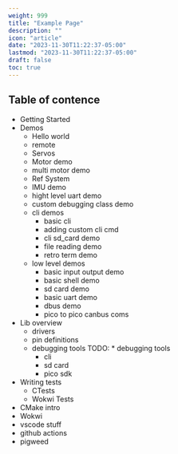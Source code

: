 ```yaml
---
weight: 999
title: "Example Page"
description: ""
icon: "article"
date: "2023-11-30T11:22:37-05:00"
lastmod: "2023-11-30T11:22:37-05:00"
draft: false
toc: true
---
```


## Table of contence

* Getting Started
* Demos
    * Hello world
    * remote
    * Servos
    * Motor demo
    * multi motor demo
    * Ref System
    * IMU demo
    * hight level uart demo
    * custom debugging class demo
    * cli demos
        * basic cli
        * adding custom cli cmd
        * cli sd_card demo
        * file reading demo
        * retro term demo
    * low level demos
        * basic input output demo
        * basic shell demo
        * sd card demo
        * basic uart demo
        * dbus demo
        * pico to pico canbus coms
* Lib overview
    * drivers
    * pin definitions
    * debugging tools
        TODO: * debugging tools
        * cli
        * sd card
        * pico sdk
* Writing tests
    * CTests
    * Wokwi Tests
* CMake intro
* Wokwi
* vscode stuff
* github actions
* pigweed